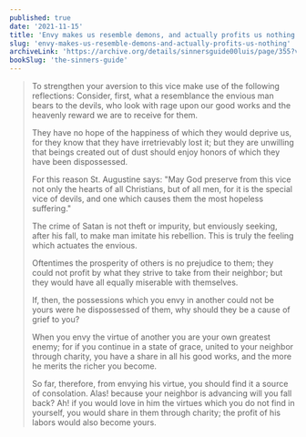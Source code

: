 ```yaml
---
published: true
date: '2021-11-15'
title: 'Envy makes us resemble demons, and actually profits us nothing'
slug: 'envy-makes-us-resemble-demons-and-actually-profits-us-nothing'
archiveLink: 'https://archive.org/details/sinnersguide00luis/page/355?view=theater'
bookSlug: 'the-sinners-guide'
---
```


> To strengthen your aversion to this vice make use of the following reflections: Consider, first, what a resemblance the envious man bears to the devils, who look with rage upon our good works and the heavenly reward we are to receive for them.
>
> They have no hope of the happiness of which they would deprive us, for they know that they have irretrievably lost it; but they are unwilling that beings created out of dust should enjoy honors of which they have been dispossessed.
>
> For this reason St. Augustine says: "May God preserve from this vice not only the hearts of all Christians, but of all men, for it is the special vice of devils, and one which causes them the most hopeless suffering."
>
> The crime of Satan is not theft or impurity, but enviously seeking, after his fall, to make man imitate his rebellion. This is truly the feeling which actuates the envious.
>
> Oftentimes the prosperity of others is no prejudice to them; they could not profit by what they strive to take from their neighbor; but they would have all equally miserable with themselves.
>
> If, then, the possessions which you envy in another could not be yours were he dispossessed of them, why should they be a cause of grief to you?
>
> When you envy the virtue of another you are your own greatest enemy; for if you continue in a state of grace, united to your neighbor through charity, you have a share in all his good works, and the more he merits the richer you become.
>
> So far, therefore, from envying his virtue, you should find it a source of consolation. Alas! because your neighbor is advancing will you fall back? Ah! if you would love in him the virtues which you do not find in yourself, you would share in them through charity; the profit of his labors would also become yours.